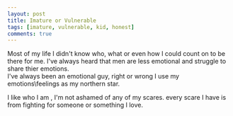 ```yaml
---
layout: post
title: Imature or Vulnerable
tags: [imature, vulnerable, kid, honest]
comments: true
---
```

Most of my life I didn't know who, what or even how I could count on to be there for me.
I've always heard that men are less emotional and struggle to share thier emotions.   
I've always been an emotional guy, right or wrong I use my emotions\feelings as my northern star.   
   
I like who I am , I'm not ashamed of any of my scares.
every scare I have is from fighting for someone or something I love.